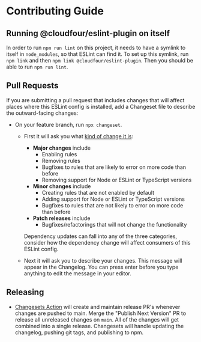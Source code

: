 # Contributing Guide

## Running @cloudfour/eslint-plugin on itself

In order to run `npm run lint` on this project, it needs to have a symlink to itself in `node_modules`, so that ESLint can find it. To set up this symlink, run `npm link` and then `npm link @cloudfour/eslint-plugin`. Then you should be able to run `npm run lint`.

## Pull Requests

If you are submitting a pull request that includes changes that will affect places where this ESLint config is installed, add a Changeset file to describe the outward-facing changes:

- On your feature branch, run `npx changeset`.

  - First it will ask you what [kind of change it is](https://semver.org/#summary):

    - **Major changes** include
      - Enabling rules
      - Removing rules
      - Bugfixes to rules that are likely to error on more code than before
      - Removing support for Node or ESLint or TypeScript versions
    - **Minor changes** include
      - Creating rules that are not enabled by default
      - Adding support for Node or ESLint or TypeScript versions
      - Bugfixes to rules that are not likely to error on more code than before
    - **Patch releases** include
      - Bugfixes/refactorings that will not change the functionality

    Dependency updates can fall into any of the three categories, consider how the dependency change will affect consumers of this ESLint config.

  - Next it will ask you to describe your changes. This message will appear in the Changelog. You can press enter before you type anything to edit the message in your editor.

## Releasing

- [Changesets Action](https://github.com/changesets/action) will create and maintain release PR's whenever changes are pushed to main. Merge the "Publish Next Version" PR to release all unreleased changes on `main`. All of the changes will get combined into a single release. Changesets will handle updating the changelog, pushing git tags, and publishing to npm.
